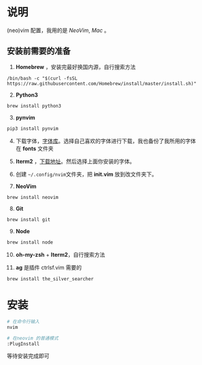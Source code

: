 # 说明

(neo)vim 配置，我用的是 _NeoVim_, _Mac_ 。

## 安装前需要的准备

1. **Homebrew** ，安装完最好换国内源，自行搜索方法

```
/bin/bash -c "$(curl -fsSL https://raw.githubusercontent.com/Homebrew/install/master/install.sh)"
```

2. **Python3**

```bash
brew install python3
```

3. **pynvim**

```bash
pip3 install pynvim
```

4. 下载字体，[字体库][1]。选择自己喜欢的字体进行下载，我也备份了我所用的字体在 **fonts** 文件夹

5. **Iterm2** ，[下载地址][2]。然后选择上面你安装的字体。

6. 创建 `~/.config/nvim`文件夹，把 **init.vim** 放到改文件夹下。

7. **NeoVim**

```bash
brew install neovim
```

8. **Git**

```bash
brew install git
```

9. **Node**

```bash
brew install node
```

10. **oh-my-zsh**  + **Iterm2**，自行搜索方法

11. **ag** 是插件 ctrlsf.vim 需要的
```bash
brew install the_silver_searcher
```


# 安装

```bash
# 在命令行输入
nvim

# 在neovim 的普通模式
:PlugInstall
```

等待安装完成即可

[1]:[https://github.com/ryanoasis/nerd-fonts]
[2]:[https://iterm2.com]
